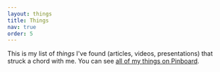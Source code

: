 ```yaml
---
layout: things
title: Things
nav: true
order: 5
---
```


This is my list of _things_ I've found (articles, videos, presentations) that struck a chord with me. You can see [all of my things on Pinboard](https://pinboard.in/u:robknight/t:things/).
